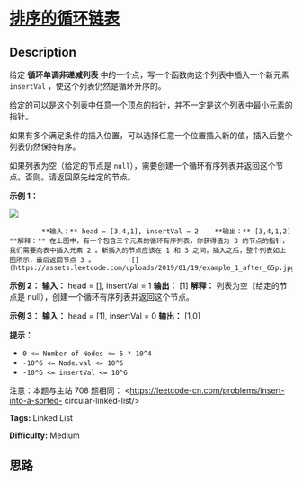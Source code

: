 # [排序的循环链表][title]

## Description

给定 **循环单调非递减列表** 中的一个点，写一个函数向这个列表中插入一个新元素 `insertVal` ，使这个列表仍然是循环升序的。

给定的可以是这个列表中任意一个顶点的指针，并不一定是这个列表中最小元素的指针。

如果有多个满足条件的插入位置，可以选择任意一个位置插入新的值，插入后整个列表仍然保持有序。

如果列表为空（给定的节点是 `null`），需要创建一个循环有序列表并返回这个节点。否则。请返回原先给定的节点。



**示例 1：**

![](https://assets.leetcode.com/uploads/2019/01/19/example_1_before_65p.jpg)  

            **输入：** head = [3,4,1], insertVal = 2    **输出：** [3,4,1,2]    **解释：** 在上图中，有一个包含三个元素的循环有序列表，你获得值为 3 的节点的指针，我们需要向表中插入元素 2 。新插入的节点应该在 1 和 3 之间，插入之后，整个列表如上图所示，最后返回节点 3 。        ![](https://assets.leetcode.com/uploads/2019/01/19/example_1_after_65p.jpg)    

**示例 2：**
            **输入：** head = [], insertVal = 1    **输出：** [1]    **解释：** 列表为空（给定的节点是 null），创建一个循环有序列表并返回这个节点。    

**示例 3：**
            **输入：** head = [1], insertVal = 0    **输出：** [1,0]    



**提示：**

  * `0 <= Number of Nodes <= 5 * 10^4`
  * `-10^6 <= Node.val <= 10^6`
  * `-10^6 <= insertVal <= 10^6`



注意：本题与主站 708 题相同： <https://leetcode-cn.com/problems/insert-into-a-sorted-
circular-linked-list/>


**Tags:** Linked List

**Difficulty:** Medium

## 思路

[title]: https://leetcode-cn.com/problems/4ueAj6
